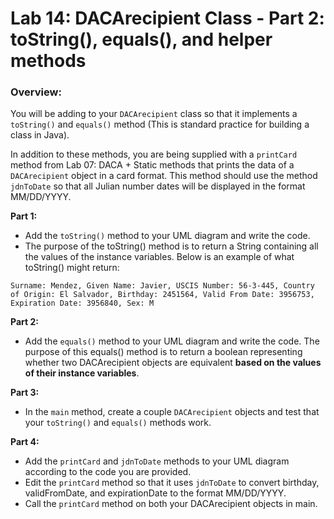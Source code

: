 # **Lab 14: DACArecipient Class - Part 2: toString(), equals(), and helper methods**

### Overview:

You will be adding to your `DACArecipient` class so that it implements a `toString()` and `equals()` method (This is standard practice for building a class in Java).

In addition to these methods, you are being supplied with a `printCard` method from Lab 07: DACA + Static methods that prints the data of a `DACArecipient` object in a card format. This method should use the method `jdnToDate` so that all Julian number dates will be displayed in the format MM/DD/YYYY.

**Part 1:**
- Add the `toString()` method to your UML diagram and write the code.
- The purpose of the toString() method is to return a String containing all the values of the instance variables. Below is an example of what toString() might return:

```
Surname: Mendez, Given Name: Javier, USCIS Number: 56-3-445, Country of Origin: El Salvador, Birthday: 2451564, Valid From Date: 3956753, Expiration Date: 3956840, Sex: M
```

**Part 2:**
- Add the `equals()` method to your UML diagram and write the code.
The purpose of this equals() method is to return a boolean representing whether two DACArecipient objects are equivalent __based on the values of their instance variables__.

**Part 3:**
- In the `main` method, create a couple `DACArecipient` objects and test that your `toString()` and `equals()` methods work.

**Part 4:**
- Add the `printCard` and `jdnToDate` methods to your UML diagram according to the code you are provided.
- Edit the `printCard` method so that it uses `jdnToDate` to convert birthday, validFromDate, and expirationDate to the format MM/DD/YYYY.
- Call the `printCard` method on both your DACArecipient objects in main.

